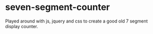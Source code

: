 seven-segment-counter
=====================

Played around with js, jquery and css to create a good old 7 segment display counter.
